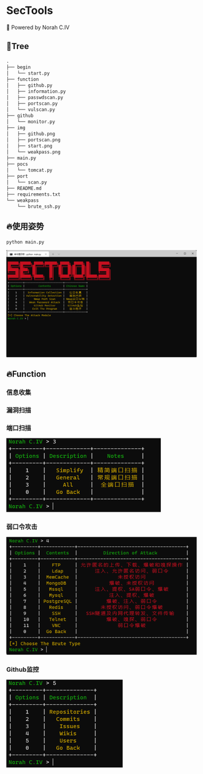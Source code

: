 # SecTools
💞 Powered by Norah C.IV

## 🎄Tree
```
.
├── begin
│   └── start.py
├── function
│   ├── github.py
│   ├── information.py
│   ├── passwdscan.py
│   ├── portscan.py
│   └── vulscan.py
├── github
│   └── monitor.py
├── img
│   ├── github.png
│   ├── portscan.png
│   ├── start.png
│   └── weakpass.png
├── main.py
├── pocs
│   └── tomcat.py
├── port
│   └── scan.py
├── README.md
├── requirements.txt
└── weakpass
    └── brute_ssh.py
  ```

## 🔥使用姿势
`python main.py`

![start.png](img/start.png)

## 🔥Function
### 信息收集

### 漏洞扫描

### 端口扫描
![portscan.png](img/portscan.png)
### 弱口令攻击
![weakpass.png](img/weakpass.png)

### Github监控
![github.png](img/github.png)